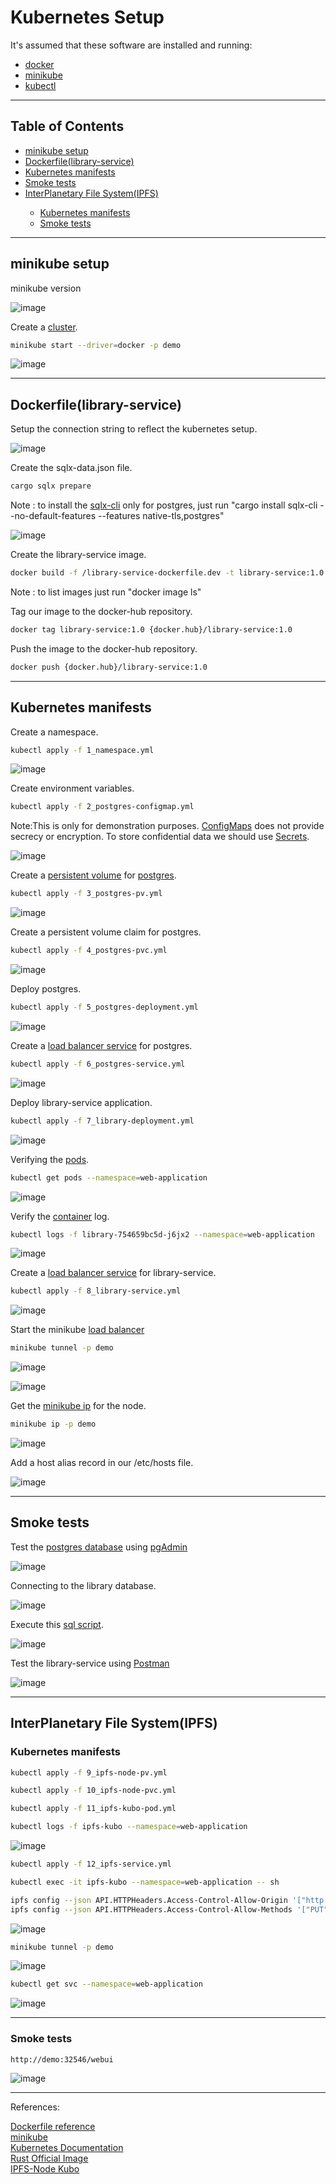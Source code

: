 # Kubernetes Setup

It's assumed that these software are installed and running:

<ul>
  <li><a href="https://docs.docker.com/engine/install/ubuntu/" target="_blank">docker</a></li>
  <li><a href="https://minikube.sigs.k8s.io/docs/start/" target="_blank">minikube</a></li>
  <li><a href="https://kubernetes.io/docs/tasks/tools/install-kubectl-linux/" target="_blank">kubectl</a></li>
</ul>
<hr>

## Table of Contents<br>
<ul>
  <li><a href="https://github.com/gcp-development/web-application/tree/main/kubernetes-setup#minikube-setup" target="_self">minikube setup</a></li>
  <li><a href="https://github.com/gcp-development/web-application/tree/main/kubernetes-setup#dockerfilelibrary-service" target="_self">Dockerfile(library-service)</a></li>
  <li><a href="https://github.com/gcp-development/web-application/tree/main/kubernetes-setup#kubernetes-manifests" target="_self">Kubernetes manifests</a></li>
  <li><a href="https://github.com/gcp-development/web-application/blob/main/kubernetes-setup/README.md#smoke-tests" target="_self">Smoke tests</a></li>
  <li><a href="https://github.com/gcp-development/web-application/blob/main/kubernetes-setup/README.md#interplanetary-file-systemipfs" target="_self"> InterPlanetary File System(IPFS)</a></li>
  <ul>
    <li><a href="https://github.com/gcp-development/web-application/blob/main/kubernetes-setup/README.md#kubernetes-manifests-1" target="_self">Kubernetes manifests</a></li>
    <li><a href="https://github.com/gcp-development/web-application/blob/main/kubernetes-setup/README.md#smoke-tests-1" target="_self">Smoke tests</a></li>
  </ul>
</ul>
<hr>

## minikube setup

minikube version

![image](https://user-images.githubusercontent.com/76512851/222912565-1742b8a7-2b23-45f2-9007-bb1ade990be1.png)

Create a [cluster](https://minikube.sigs.k8s.io/docs/commands/profile/).
```bash
minikube start --driver=docker -p demo
```
![image](https://user-images.githubusercontent.com/76512851/222913292-c33b7a20-b00f-49f8-a8df-3bca70837d51.png)

<hr>

## Dockerfile(library-service)

Setup the connection string to reflect the kubernetes setup.

![image](https://user-images.githubusercontent.com/76512851/222966080-9e1485a7-881c-40c1-b816-84b6dcdd8c5a.png)

Create the sqlx-data.json file.
```bash
cargo sqlx prepare
```
Note : to install the [sqlx-cli](https://crates.io/crates/sqlx-cli) only for postgres, just run "cargo install sqlx-cli --no-default-features --features native-tls,postgres"

![image](https://user-images.githubusercontent.com/76512851/222965937-03ce8a0e-0b0a-46e5-a84e-bafa57fc058f.png)

Create the library-service image.
```bash
docker build -f /library-service-dockerfile.dev -t library-service:1.0 .
```
Note : to list images just run "docker image ls"

Tag our image to the docker-hub repository.
```bash
docker tag library-service:1.0 {docker.hub}/library-service:1.0
```
Push the image to the docker-hub repository.
```bash
docker push {docker.hub}/library-service:1.0
```

<hr>

## Kubernetes manifests

Create a namespace.
```bash
kubectl apply -f 1_namespace.yml
```
![image](https://user-images.githubusercontent.com/76512851/222913681-a1d8f917-2fed-4ffa-8ded-90470a354d43.png)

Create environment variables.
```bash
kubectl apply -f 2_postgres-configmap.yml
```
Note:This is only for demonstration purposes. [ConfigMaps](https://kubernetes.io/docs/concepts/configuration/configmap/) does not provide secrecy or encryption. To store confidential data we should use [Secrets](https://kubernetes.io/docs/concepts/configuration/secret/).

![image](https://user-images.githubusercontent.com/76512851/222915388-f776f3bb-8ff3-478d-b3cf-a67b57582970.png)

Create a [persistent volume](https://kubernetes.io/docs/concepts/storage/persistent-volumes/) for [postgres](https://www.postgresql.org/).
```bash
kubectl apply -f 3_postgres-pv.yml
```

![image](https://user-images.githubusercontent.com/76512851/222915466-8ed1e363-85b4-46b6-92fd-70a4730ae031.png)

Create a persistent volume claim for postgres.
```bash
kubectl apply -f 4_postgres-pvc.yml
```

![image](https://user-images.githubusercontent.com/76512851/222915553-4752d118-04c8-4169-be83-260fd5d5564b.png)

Deploy postgres.
```bash
kubectl apply -f 5_postgres-deployment.yml
```
![image](https://user-images.githubusercontent.com/76512851/222915679-ebaec9de-6c94-4854-955e-ba37e7ca10e4.png)

Create a [load balancer service](https://kubernetes.io/docs/concepts/services-networking/service/#loadbalancer) for postgres.
```bash
kubectl apply -f 6_postgres-service.yml
```
![image](https://user-images.githubusercontent.com/76512851/222916006-6c6dd2f5-47ca-4198-b8a7-3149fd9f67f7.png)

Deploy library-service application.
```bash
kubectl apply -f 7_library-deployment.yml
```
![image](https://user-images.githubusercontent.com/76512851/222916452-2f891197-f1ef-4fda-89b6-9e6b158427ca.png)

Verifying the [pods](https://kubernetes.io/docs/concepts/workloads/pods/).
```bash
kubectl get pods --namespace=web-application
```
![image](https://user-images.githubusercontent.com/76512851/222916601-584276d3-9cc1-4cd7-8f29-150cb1a01613.png)

Verify the [container](https://kubernetes.io/docs/concepts/containers/) log.
```bash
kubectl logs -f library-754659bc5d-j6jx2 --namespace=web-application
```
![image](https://user-images.githubusercontent.com/76512851/222965759-62568463-ca39-4850-ab64-1cb53a0504f9.png)

Create a [load balancer service](https://kubernetes.io/docs/concepts/services-networking/service/#loadbalancer) for library-service.
```bash
kubectl apply -f 8_library-service.yml
```
![image](https://user-images.githubusercontent.com/76512851/222916925-22fc37a4-31c7-48e6-8a2a-dabdda858e63.png)

Start the minikube [load balancer](https://minikube.sigs.k8s.io/docs/handbook/accessing/#loadbalancer-access)
```bash
minikube tunnel -p demo
```
![image](https://user-images.githubusercontent.com/76512851/222916983-2ba9841a-32af-431e-b1f4-486f0ebfb031.png)

![image](https://user-images.githubusercontent.com/76512851/222917137-6a54dc5b-80f8-43b2-aaf1-d30603a270cb.png)

Get the [minikube ip](https://minikube.sigs.k8s.io/docs/commands/ip/) for the node.

```bash
minikube ip -p demo
```
![image](https://user-images.githubusercontent.com/76512851/222918074-f1a14a91-192e-4a80-809d-b57eac2dd91d.png)

Add a host alias record in our /etc/hosts file.

![image](https://user-images.githubusercontent.com/76512851/222917956-a33797a8-1061-460e-a8ab-82f928d9ddaa.png)

<hr>

## Smoke tests

Test the [postgres database](https://www.postgresql.org/) using [pgAdmin](https://www.pgadmin.org/download/)

![image](https://user-images.githubusercontent.com/76512851/222918441-29c02a2b-c556-46b9-9fe1-abe820a39527.png)

Connecting to the library database.

![image](https://user-images.githubusercontent.com/76512851/222918644-b17640c8-7c9d-451a-b407-a8a058a0d3b8.png)

Execute this [sql script](https://github.com/gcp-development/web-application/blob/main/library-service/src/model/sql_scripts/1_tbBooks.sql).

![image](https://user-images.githubusercontent.com/76512851/222968007-704da7cc-0d64-437e-ba5a-ecb5fff981fb.png)

Test the library-service using [Postman](https://www.postman.com/downloads/)

![image](https://user-images.githubusercontent.com/76512851/222967580-819bba06-fc85-476f-bd18-6cf88cf0bded.png)

<hr>

## InterPlanetary File System(IPFS)

### Kubernetes manifests

```bash
kubectl apply -f 9_ipfs-node-pv.yml
```

```bash
kubectl apply -f 10_ipfs-node-pvc.yml
```

```bash
kubectl apply -f 11_ipfs-kubo-pod.yml
```

```bash
kubectl logs -f ipfs-kubo --namespace=web-application
```

![image](https://user-images.githubusercontent.com/76512851/225724929-e14cfe9b-5a8f-4d40-92a7-c78e3175e977.png)


```bash
kubectl apply -f 12_ipfs-service.yml
```

```bash
kubectl exec -it ipfs-kubo --namespace=web-application -- sh
```

```bash
ipfs config --json API.HTTPHeaders.Access-Control-Allow-Origin '["http://demo:32546", "http://localhost:3000", "http://127.0.0.1:5001", "https://webui.ipfs.io"]'
ipfs config --json API.HTTPHeaders.Access-Control-Allow-Methods '["PUT", "POST", "GET"]'
```

![image](https://user-images.githubusercontent.com/76512851/225726020-10e02eca-f07d-4820-bf87-56c253c2e11a.png)

```bash
minikube tunnel -p demo
```

![image](https://user-images.githubusercontent.com/76512851/225727024-a42aa1cb-cab9-47ac-a81f-01d6f865ebc8.png)

```bash
kubectl get svc --namespace=web-application
```

![image](https://user-images.githubusercontent.com/76512851/225727587-a14f5f78-3bad-4799-ab92-ed46702da424.png)

<hr>

### Smoke tests

```bash
http://demo:32546/webui
```

![image](https://user-images.githubusercontent.com/76512851/225729134-923b2580-86a6-4821-a3a2-37b704beb288.png)


<hr>

References:<br>

[Dockerfile reference](https://docs.docker.com/engine/reference/builder/)<br>
[minikube](https://minikube.sigs.k8s.io/docs/)<br>
[Kubernetes Documentation](https://kubernetes.io/docs/home/)<br>
[Rust Official Image](https://hub.docker.com/_/rust)<br>
[IPFS-Node Kubo](https://github.com/ipfs/kubo#readme)
